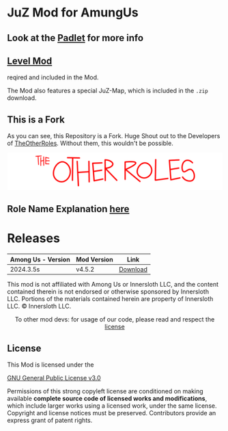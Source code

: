 # JuZ Mod for AmungUs

## Look at the [Padlet](https://padlet.com/niklaskeim/among-us-mod-v52klgwhl1whsjl1) for more info

## [Level Mod](https://levelimposter.net/)

  reqired and included in the Mod.

  The Mod also features a special JuZ-Map, which is included in the `.zip` download.

## This is a Fork

  As you can see, this Repository is a Fork. Huge Shout out to the Developers of [TheOtherRoles](https://github.com/TheOtherRolesAU/TheOtherRoles). Without them, this wouldn't be possible.

![TOR Logo](/RoleImages/TOR_logo.png)

## Role Name Explanation [here](Role_Info.md)

# Releases
| Among Us - Version| Mod Version | Link |
|----------|-------------|-----------------|
| 2024.3.5s | v4.5.2 | [Download](https://github.com/keimschleuder/JuZ_Mod/releases/tag/0.2.0)

  This mod is not affiliated with Among Us or Innersloth LLC, and the content contained therein is not endorsed or otherwise sponsored by Innersloth LLC. Portions of the materials contained herein are property of Innersloth LLC. © Innersloth LLC.</p>
  <p align="center">
    To other mod devs: for usage of our code, please read and respect the <a href="#License">license</a></p>
  
## License
  This Mod is licensed under the

  [GNU General Public License v3.0](https://github.com/TheOtherRolesAU/TheOtherRoles/blob/main/LICENSE)

  Permissions of this strong copyleft license are conditioned on making available **complete source code of licensed works and modifications**, which include larger works using a licensed work, under the same license. Copyright and license notices must be preserved. Contributors provide an express grant of patent rights.
